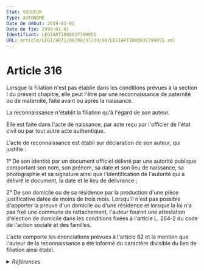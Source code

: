 ```yaml
---
État: VIGUEUR
Type: AUTONOME
Date de début: 2019-03-01
Date de fin: 2999-01-01
Identifiant: LEGIARTI000037399055
URL: article/LEGI/ARTI/00/00/37/39/90/LEGIARTI000037399055.xml
---
```


<h1>Article 316</h1>

Lorsque la filiation n'est pas établie dans les conditions prévues à la section
I du présent chapitre, elle peut l'être par une reconnaissance de paternité ou
de maternité, faite avant ou après la naissance.<br />

La reconnaissance n'établit la filiation qu'à l'égard de son auteur.<br />

Elle est faite dans l'acte de naissance, par acte reçu par l'officier de l'état
civil ou par tout autre acte authentique.<br />

L'acte de reconnaissance est établi sur déclaration de son auteur, qui justifie
:<br />

1° De son identité par un document officiel délivré par une autorité publique
comportant son nom, son prénom, sa date et son lieu de naissance, sa
photographie et sa signature ainsi que l'identification de l'autorité qui a
délivré le document, la date et le lieu de délivrance ;<br />

2° De son domicile ou de sa résidence par la production d'une pièce
justificative datée de moins de trois mois. Lorsqu'il n'est pas possible
d'apporter la preuve d'un domicile ou d'une résidence et lorsque la loi n'a pas
fixé une commune de rattachement, l'auteur fournit une attestation d'élection de
domicile dans les conditions fixées à l'article L. 264-2 du code de l'action
sociale et des familles.<br />

L'acte comporte les énonciations prévues à l'article 62 et la mention que
l'auteur de la reconnaissance a été informé du caractère divisible du lien de
filiation ainsi établi.


<details>
  <summary><em>Références</em></summary>

  <h2>Articles faisant référence à l'article</h2>
  
  <ul>
    <li>
      <a href="https://legal.tricoteuses.fr//redirection/LEGIARTI000020123563?vers=git&vers=legifrance">Code civil - article 62 AUTONOME VIGUEUR, en vigueur depuis le 2009-01-19</a> CITATION cible
    </li>
    <li>
      <a href="https://legal.tricoteuses.fr//redirection/LEGIARTI000006420974?vers=git&vers=legifrance">Code civil - article 62 AUTONOME MODIFIE, en vigueur du 1965-06-05 au 1993-01-09</a> CITATION cible
    </li>
    <li>
      <a href="https://legal.tricoteuses.fr//redirection/LEGIARTI000006420976?vers=git&vers=legifrance">Code civil - article 62 AUTONOME MODIFIE, en vigueur du 2002-03-05 au 2006-07-01</a> CITATION cible
    </li>
    <li>
      <a href="https://legal.tricoteuses.fr//redirection/LEGIARTI000006420977?vers=git&vers=legifrance">Code civil - article 62 AUTONOME MODIFIE, en vigueur du 2006-07-01 au 2007-01-01</a> CITATION cible
    </li>
    <li>
      <a href="https://legal.tricoteuses.fr//redirection/LEGIARTI000006420978?vers=git&vers=legifrance">Code civil - article 62 AUTONOME MODIFIE, en vigueur du 2007-01-01 au 2009-01-19</a> CITATION cible
    </li>
    <li>
      <a href="https://legal.tricoteuses.fr//redirection/LEGIARTI000028807386?vers=git&vers=legifrance">Code de l'action sociale et des familles - article L264-2 AUTONOME MODIFIE, en vigueur du 2014-03-27 au 2021-05-01</a> CITATION cible
    </li>
    <li>
      <a href="https://legal.tricoteuses.fr//redirection/LEGIARTI000006420975?vers=git&vers=legifrance">Code civil - article 62 AUTONOME MODIFIE, en vigueur du 1993-01-09 au 2002-03-05</a> CITATION cible
    </li>
    <li>
      <a href="https://legal.tricoteuses.fr//redirection/LEGIARTI000042919660?vers=git&vers=legifrance">Code de l'action sociale et des familles - article L264-2 AUTONOME VIGUEUR, en vigueur depuis le 2021-05-01</a> CITATION cible
    </li>
    <li>
      <a href="https://legal.tricoteuses.fr//redirection/LEGIARTI000006797344?vers=git&vers=legifrance">Code de l'action sociale et des familles - article L264-2 AUTONOME MODIFIE, en vigueur du 2007-07-01 au 2014-03-27</a> CITATION cible
    </li>
    <li>
      <a href="https://legal.tricoteuses.fr//redirection/LEGIARTI000037382601?vers=git&vers=legifrance">LOI n° 2018-778 du 10 septembre 2018 pour une immigration maîtrisée, un droit d'asile effectif et une intégration réussie - article 55 ENTIEREMENT_MODIF</a> MODIFIE source
    </li>
  </ul>
  
  <h2>Références faites par l'article</h2>
  
  <ul>
    <li>
      2018-09-10 MODIFIE cible <a href="https://legal.tricoteuses.fr//redirection/LEGIARTI000037382601?vers=git&vers=legifrance">LOI n° 2018-778 du 10 septembre 2018 pour une immigration maîtrisée, un droit d'asile effectif et une intégration réussie - article 55 ENTIEREMENT_MODIF</a>
    </li>
    <li>
      2021-12-09 CITATION cible <a href="https://legal.tricoteuses.fr//redirection/LEGITEXT000044948777?vers=git&vers=legifrance">Arrêté du 9 décembre 2021 modifiant les tarifs règlementés des notaires pour l'application de l'article 6 de la loi n° 2021-1017 du 2 août 2021 relative à la bioéthique et pour la reconnaissance de paternité ou de maternité prévue à l'article 316 du code civil VIGUEUR</a>
    </li>
    <li>
      2999-01-01 CITATION cible <a href="https://legal.tricoteuses.fr//redirection/LEGIARTI000006450499?vers=git&vers=legifrance">Code civil - article 2499-1 AUTONOME ABROGE, en vigueur du 2006-07-25 au 2019-03-01</a>
    </li>
    <li>
      2999-01-01 CITATION cible <a href="https://legal.tricoteuses.fr//redirection/LEGIARTI000020123551?vers=git&vers=legifrance">Code civil - article 315 AUTONOME VIGUEUR, en vigueur depuis le 2009-01-19</a>
    </li>
    <li>
      2999-01-01 CITATION source <a href="https://legal.tricoteuses.fr//redirection/LEGIARTI000006420974?vers=git&vers=legifrance">Code civil - article 62 AUTONOME MODIFIE, en vigueur du 1965-06-05 au 1993-01-09</a>
    </li>
    <li>
      2999-01-01 CITATION cible <a href="https://legal.tricoteuses.fr//redirection/LEGIARTI000044949347?vers=git&vers=legifrance">Code de commerce - article A444-84-1 AUTONOME VIGUEUR, en vigueur depuis le 2021-12-24</a>
    </li>
    <li>
      2999-01-01 CITATION source <a href="https://legal.tricoteuses.fr//redirection/LEGIARTI000006797344?vers=git&vers=legifrance">Code de l'action sociale et des familles - article L264-2 AUTONOME MODIFIE, en vigueur du 2007-07-01 au 2014-03-27</a>
    </li>
    <li>
      CODIFICATION source Loi 1803-03-14
    </li>
  </ul>
</details>
